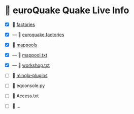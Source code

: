 # 🔱 euroQuake Quake Live Info
- [x] 📁 [factories](https://github.com/euroquake/quakelive/tree/main/factories)
- [x] — 📄 [euroquake.factories](https://github.com/euroquake/quakelive/blob/main/factories/euroquake.factories)
- [x] 📁 [mappools](https://github.com/euroquake/quakelive/tree/main/mappools)
- [x] — 📄 [mappool.txt](https://github.com/euroquake/quakelive/blob/main/mappools/mappool.txt)
- [x] — 📄 [workshop.txt](https://github.com/euroquake/quakelive/blob/main/mappools/workshop.txt)  

- [ ] 📁 [minqlx-plugins](https://github.com/euroquake/quakelive/tree/main/minqlx-plugins)
- [ ] 📄 eqconsole.py
- [ ] 📄 Access.txt
- [ ] 📄 ...
